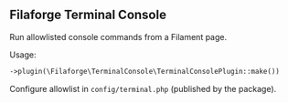 ## Filaforge Terminal Console

Run allowlisted console commands from a Filament page.

Usage:

```php
->plugin(\Filaforge\TerminalConsole\TerminalConsolePlugin::make())
```

Configure allowlist in `config/terminal.php` (published by the package).

